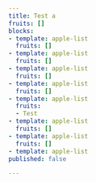 ```yaml
---
title: Test a
fruits: []
blocks:
- template: apple-list
  fruits: []
- template: apple-list
  fruits: []
- template: apple-list
  fruits: []
- template: apple-list
  fruits: []
- template: apple-list
  fruits:
  - Test
- template: apple-list
  fruits: []
- template: apple-list
  fruits: []
- template: apple-list
published: false

---
```

